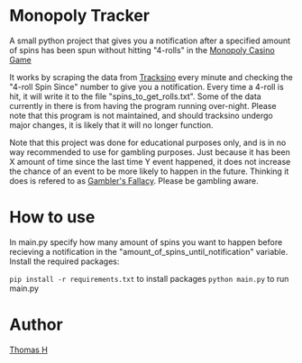 # Monopoly Tracker 

A small python project that gives you a notification after a specified amount of spins has been spun without hitting "4-rolls" in the [Monopoly Casino Game](https://www.evolution.com/our-games/monopoly-live/)

It works by scraping the data from [Tracksino](https://tracksino.com/monopoly) every minute and checking the "4-roll Spin Since" number to give you a notification. Every time a 4-roll is hit, it will write it to the file "spins_to_get_rolls.txt". Some of the data currently in there is from having the program running over-night. Please note that this program is not maintained, and should tracksino undergo major changes, it is likely that it will no longer function.

Note that this project was done for educational purposes only, and is in no way recommended to use for gambling purposes. Just because it has been X amount of time since the last time Y event happened, it does not increase the chance of an event to be more likely to happen in the future. Thinking it does is refered to as [Gambler's Fallacy](https://www.investopedia.com/terms/g/gamblersfallacy.asp). Please be gambling aware.

# How to use

In main.py specify how many amount of spins you want to happen before recieving a notification in the "amount_of_spins_until_notification" variable.
Install the required packages:

`pip install -r requirements.txt` to install packages
`python main.py` to run main.py

# Author
[Thomas H](https://github.com/thom9346)
